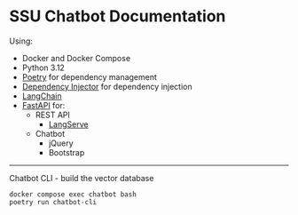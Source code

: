 SSU Chatbot Documentation
===

Using:
- Docker and Docker Compose
- Python 3.12
- [Poetry](https://python-poetry.org/) for dependency management
- [Dependency Injector](http://python-dependency-injector.ets-labs.org/) for dependency injection
- [LangChain](https://python.langchain.com/v0.2/docs/langchain/)
- [FastAPI](https://fastapi.tiangolo.com/) for:
  - REST API
    - [LangServe](https://python.langchain.com/v0.2/docs/langserve/)
  - Chatbot
    - jQuery
    - Bootstrap

---

Chatbot CLI - build the vector database
```
docker compose exec chatbot bash
poetry run chatbot-cli
```